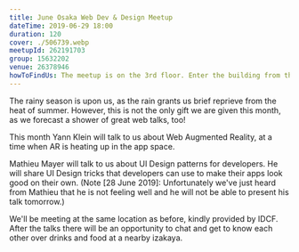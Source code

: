 ```yaml
---
title: June Osaka Web Dev & Design Meetup
dateTime: 2019-06-29 18:00
duration: 120
cover: ./506739.webp
meetupId: 262191703
group: 15632202
venue: 26378946
howToFindUs: The meetup is on the 3rd floor. Enter the building from the parking entrance at the North side. If you arrive at the West entrance and see the map printed on the shuttered door, you'll need to head North and turn right.
---
```


The rainy season is upon us, as the rain grants us brief reprieve from the heat of summer. However, this is not the only gift we are given this month, as we forecast a shower of great web talks, too!

This month Yann Klein will talk to us about Web Augmented Reality, at a time when AR is heating up in the app space.

Mathieu Mayer will talk to us about UI Design patterns for developers. He will share UI Design tricks that developers can use to make their apps look good on their own. (Note [28 June 2019]: Unfortunately we've just heard from Mathieu that he is not feeling well and he will not be able to present his talk tomorrow.)

We'll be meeting at the same location as before, kindly provided by IDCF. After the talks there will be an opportunity to chat and get to know each other over drinks and food at a nearby izakaya.
